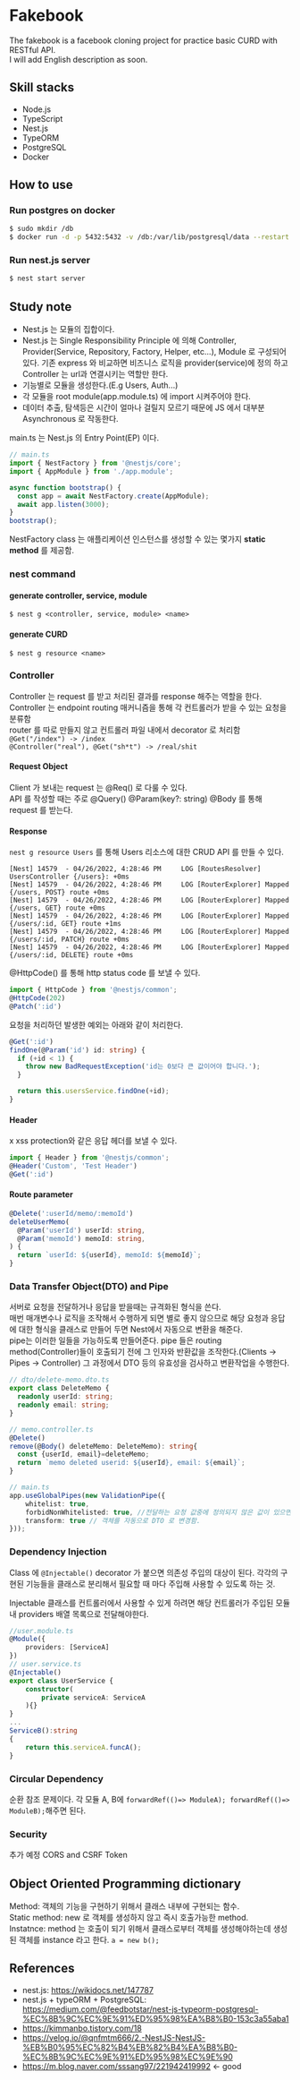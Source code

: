 # Fakebook
The fakebook is a facebook cloning project for practice basic CURD with RESTful API.  
I will add English description as soon.

## Skill stacks
* Node.js
* TypeScript
* Nest.js
* TypeORM
* PostgreSQL
* Docker

## How to use
### Run postgres on docker
```bash
$ sudo mkdir /db
$ docker run -d -p 5432:5432 -v /db:/var/lib/postgresql/data --restart unless-stopped -e POSTGRES_USER="fakebook" -e POSTGRES_PASSWORD="temppass" -e PGDATA=/var/lib/postgresql/data/pgdata --name fakebook postgres
```
### Run nest.js server
```bash
$ nest start server
```

## Study note
* Nest.js 는 모듈의 집합이다.
* Nest.js 는 Single Responsibility Principle 에 의해 Controller, Provider(Service, Repository, Factory, Helper, etc...), Module 로 구성되어 있다. 기존 express 와 비교하면 비즈니스 로직을 provider(service)에 정의 하고 Controller 는 url과 연결시키는 역할만 한다.
* 기능별로 모듈을 생성한다.(E.g Users, Auth...) 
* 각 모듈을 root module(app.module.ts) 에 import 시켜주어야 한다.
* 데이터 추출, 탐색등은 시간이 얼마나 걸릴지 모르기 때문에 JS 에서 대부분 Asynchronous 로 작동한다.

main.ts 는 Nest.js 의 Entry Point(EP) 이다. 
```ts
// main.ts
import { NestFactory } from '@nestjs/core';
import { AppModule } from './app.module';

async function bootstrap() {
  const app = await NestFactory.create(AppModule);
  await app.listen(3000);
}
bootstrap();
```
NestFactory class 는 애플리케이션 인스턴스를 생성할 수 있는 몇가지 **static method** 를 제공함.  
### nest command
#### generate controller, service, module
`$ nest g <controller, service, module> <name>`
#### generate CURD
`$ nest g resource <name>`
### Controller
Controller 는 request 를 받고 처리된 결과를 response 해주는 역할을 한다.  
Controller 는 endpoint routing 매커니즘을 통해 각 컨트롤러가 받을 수 있는 요청을 분류함  
router 를 따로 만들지 않고 컨트롤러 파일 내에서 decorator 로 처리함
`@Get("/index") -> /index`  
`@Controller("real"), @Get("sh*t") -> /real/shit`  

#### Request Object
Client 가 보내는 request 는 @Req() 로 다룰 수 있다.  
API 를 작성할 때는 주로 @Query() @Param(key?: string) @Body 를 통해 request 를 받는다.  

#### Response
`nest g resource Users` 를 통해 Users 리소스에 대한 CRUD API 를 만들 수 있다.
```
[Nest] 14579  - 04/26/2022, 4:28:46 PM     LOG [RoutesResolver] UsersController {/users}: +0ms
[Nest] 14579  - 04/26/2022, 4:28:46 PM     LOG [RouterExplorer] Mapped {/users, POST} route +0ms
[Nest] 14579  - 04/26/2022, 4:28:46 PM     LOG [RouterExplorer] Mapped {/users, GET} route +0ms
[Nest] 14579  - 04/26/2022, 4:28:46 PM     LOG [RouterExplorer] Mapped {/users/:id, GET} route +1ms
[Nest] 14579  - 04/26/2022, 4:28:46 PM     LOG [RouterExplorer] Mapped {/users/:id, PATCH} route +0ms
[Nest] 14579  - 04/26/2022, 4:28:46 PM     LOG [RouterExplorer] Mapped {/users/:id, DELETE} route +0ms
```
@HttpCode() 를 통해 http status code 를 보낼 수 있다.
```ts
import { HttpCode } from '@nestjs/common';
@HttpCode(202)
@Patch(':id')
```
요청을 처리하던 발생한 예외는 아래와 같이 처리한다.
```ts
@Get(':id')
findOne(@Param('id') id: string) {
  if (+id < 1) {
    throw new BadRequestException('id는 0보다 큰 값이어야 합니다.');
  }

  return this.usersService.findOne(+id);
}
```
#### Header
x xss protection와 같은 응답 헤더를 보낼 수 있다.
```ts
import { Header } from '@nestjs/common';
@Header('Custom', 'Test Header')
@Get(':id')
```
#### Route parameter
```ts
@Delete(':userId/memo/:memoId')
deleteUserMemo(
  @Param('userId') userId: string,
  @Param('memoId') memoId: string,
) {
  return `userId: ${userId}, memoId: ${memoId}`;
}
```
### Data Transfer Object(DTO) and Pipe
서버로 요청을 전달하거나 응답을 받을때는 규격화된 형식을 쓴다.  
매번 매개변수나 로직을 조작해서 수행하게 되면 별로 좋지 않으므로 해당 요청과 응답에 대한 형식을 클래스로 만들어 두면 Nest에서 자동으로 변환을 해준다.  
pipe는 이러한 일들을 가능하도록 만들어준다.
pipe 들은 routing method(Controller)들이 호출되기 전에 그 인자와 반환값을 조작한다.(Clients -> Pipes -> Controller)
그 과정에서 DTO 등의 유효성을 검사하고 변환작업을 수행한다.

```ts
// dto/delete-memo.dto.ts
export class DeleteMemo {
  readonly userId: string;
  readonly email: string;
}

// memo.controller.ts
@Delete()
remove(@Body() deleteMemo: DeleteMemo): string{
  const {userId, email}=deleteMemo;
  return `memo deleted userid: ${userId}, email: ${email}`;
}

// main.ts
app.useGlobalPipes(new ValidationPipe({
    whitelist: true,
    forbidNonWhitelisted: true, //전달하는 요청 값중에 정의되지 않은 값이 있으면 error 발생. 
    transform: true // 객체를 자동으로 DTO 로 변경함.
}));

```

### Dependency Injection
Class 에 `@Injectable()` decorator 가 붙으면 의존성 주입의 대상이 된다.
각각의 구현된 기능들을 클래스로 분리해서 필요할 때 마다 주입해 사용할 수 있도록 하는 것.

Injectable 클래스를 컨트롤러에서 사용할 수 있게 하려면 해당 컨트롤러가 주입된 모듈 내 providers 배열 목록으로 전달해야한다.
```ts
//user.module.ts
@Module({
    providers: [ServiceA]
})
// user.service.ts
@Injectable()
export class UserService {
    constructor(
        private serviceA: ServiceA
    ){}
}
...
ServiceB():string
{
    return this.serviceA.funcA();
}

```

### Circular Dependency
순환 참조 문제이다. 각 모듈 A, B에 `forwardRef(()=> ModuleA); forwardRef(()=> ModuleB);`해주면 된다.

### Security
추가 예정
CORS and CSRF Token

## Object Oriented Programming dictionary
Method: 객체의 기능을 구현하기 위해서 클래스 내부에 구현되는 함수.  
Static method: new 로 객체를 생성하지 않고 즉시 호출가능한 method.  
Instatnce: method 는 호출이 되기 위해서 클래스로부터 객체를 생성해야하는데 생성된 객체를 instance 라고 한다. `a = new b();`

## References
* nest.js: https://wikidocs.net/147787
* nest.js + typeORM + PostgreSQL: https://medium.com/@feedbotstar/nest-js-typeorm-postgresql-%EC%8B%9C%EC%9E%91%ED%95%98%EA%B8%B0-153c3a55aba1
* https://kimmanbo.tistory.com/18
* https://velog.io/@qnfmtm666/2.-NestJS-NestJS-%EB%B0%95%EC%82%B4%EB%82%B4%EA%B8%B0-%EC%8B%9C%EC%9E%91%ED%95%98%EC%9E%90
* https://m.blog.naver.com/sssang97/221942419992 <- good